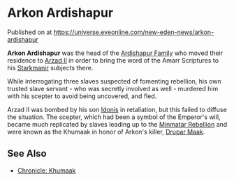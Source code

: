 # Arkon Ardishapur
Published on  at https://universe.eveonline.com/new-eden-news/arkon-ardishapur

**Arkon Ardishapur** was the head of the [Ardishapur Family](l4Pyl3Ih1qyPmOugFKhHO) who moved their residence to [Arzad II](3GU5GnnzvXqLbJNLd2Otoi) in order to bring the word of the
Amarr Scriptures to his [Starkmanir](1L5eoorvzFUylWwag0xeQw) subjects there.

While interrogating three slaves suspected of fomenting rebellion, his
own trusted slave servant - who was secretly involved as well - murdered
him with his scepter to avoid being uncovered, and fled.

Arzad II was bombed by his son [Idonis](2ZNvkPaPzpj4IaVpL2vWK3) in
retaliation, but this failed to diffuse the situation. The scepter,
which had been a symbol of the Emperor's will, became much replicated by
slaves leading up to the [Minmatar Rebellion](25a8Ts7aOIqgem8gcsm71N) and were known as the Khumaak
in honor of Arkon's killer, [Drupar Maak](4jYB1gA3QgB54Pi5vxP3Em).

See Also
--------
-   [Chronicle: Khumaak](3Q8fCGLk2zYanOCvJUYA8j)
